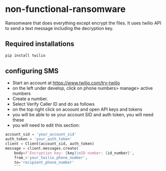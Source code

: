 # non-functional-ransomware
Ransomware that does everything except encrypt the files. It uses twilio API to send a text message including the decryption key.
## Required installations
```bash
pip install twilio
```
## configuring SMS
- Start an account at https://www.twilio.com/try-twilio
- on the left under develop, click on phone numbers> manage> active numbers
- Create a number.
- Select Verify Caller ID and do as follows
- on the top right click on acoount and open API keys and tokens
- you will be able to se your account SID and auth token, you will need these
- you will need to edit this section:
```python
account_sid = 'your_account_sid'
auth_token = 'your_auth_token'
client = Client(account_sid, auth_token)
message = client.messages.create(
    body=f'Encryption key: {key}\nID number: {id_number}',
    from_='your_twilio_phone_number',
    to='recipient_phone_number'
    ```
